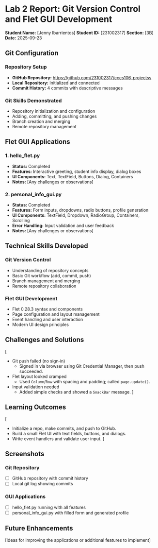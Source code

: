 ﻿# Lab 2 Report: Git Version Control and Flet GUI Development

**Student Name:** [Jenny Ibarrientos]
**Student ID:** [231002317]
**Section:** [3B]
**Date:** 2025-09-23

## Git Configuration

### Repository Setup
- **GitHub Repository:** https://github.com/231002317/cccs106-projectss
- **Local Repository:**  Initialized and connected
- **Commit History:** 4 commits with descriptive messages

### Git Skills Demonstrated
-  Repository initialization and configuration
-  Adding, committing, and pushing changes
-  Branch creation and merging
-  Remote repository management

## Flet GUI Applications

### 1. hello_flet.py
- **Status:**  Completed
- **Features:** Interactive greeting, student info display, dialog boxes
- **UI Components:** Text, TextField, Buttons, Dialog, Containers
- **Notes:** [Any challenges or observations]

### 2. personal_info_gui.py
- **Status:**  Completed
- **Features:** Form inputs, dropdowns, radio buttons, profile generation
- **UI Components:** TextField, Dropdown, RadioGroup, Containers, Scrolling
- **Error Handling:** Input validation and user feedback
- **Notes:** [Any challenges or observations]

## Technical Skills Developed

### Git Version Control
- Understanding of repository concepts
- Basic Git workflow (add, commit, push)
- Branch management and merging
- Remote repository collaboration

### Flet GUI Development
- Flet 0.28.3 syntax and components
- Page configuration and layout management
- Event handling and user interaction
- Modern UI design principles

## Challenges and Solutions

[
- Git push failed (no sign‑in)
  - Signed in via browser using Git Credential Manager, then push succeeded.
- Flet layout looked cramped
  - Used `Column`/`Row` with spacing and padding; called `page.update()`.
- Input validation needed
  - Added simple checks and showed a `SnackBar` message.
]

## Learning Outcomes

[
- Initialize a repo, make commits, and push to GitHub.
- Build a small Flet UI with text fields, buttons, and dialogs.
- Write event handlers and validate user input.
]

## Screenshots

### Git Repository
- [ ] GitHub repository with commit history
- [ ] Local git log showing commits

### GUI Applications
- [ ] hello_flet.py running with all features
- [ ] personal_info_gui.py with filled form and generated profile

## Future Enhancements

[Ideas for improving the applications or additional features to implement]
